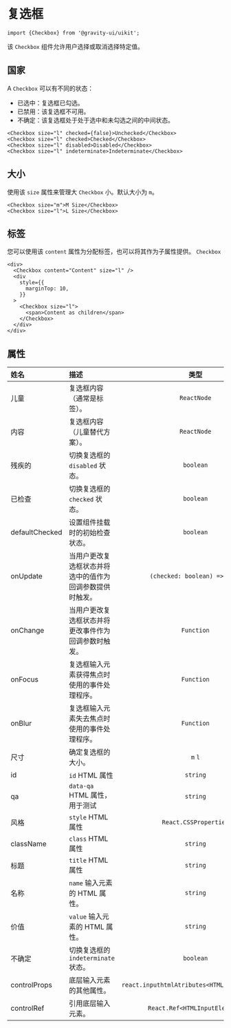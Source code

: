 <!--GITHUB_BLOCK-->

# 复选框

<!--/GITHUB_BLOCK-->

```tsx
import {Checkbox} from '@gravity-ui/uikit';
```

该 `Checkbox` 组件允许用户选择或取消选择特定值。

## 国家

A `Checkbox` 可以有不同的状态：

- 已选中：复选框已勾选。
- 已禁用：该复选框不可用。
- 不确定：该复选框处于处于选中和未勾选之间的中间状态。

<!--LANDING_BLOCK

<ExampleBlock
    code={`
<Checkbox size="l" checked={false}>Unchecked</Checkbox>
<Checkbox size="l" checked>Checked</Checkbox>
<Checkbox size="l" disabled>Disabled</Checkbox>
<Checkbox size="l" indeterminate>Indeterminate</Checkbox>
`}
>
    <UIKit.Checkbox size="l" checked={false}>Unchecked</UIKit.Checkbox>
    <UIKit.Checkbox size="l" checked>Checked</UIKit.Checkbox>
    <UIKit.Checkbox size="l" disabled>Disabled</UIKit.Checkbox>
    <UIKit.Checkbox size="l" indeterminate>Indeterminate</UIKit.Checkbox>
</ExampleBlock>

LANDING_BLOCK-->

<!--GITHUB_BLOCK-->

```tsx
<Checkbox size="l" checked={false}>Unchecked</Checkbox>
<Checkbox size="l" checked>Checked</Checkbox>
<Checkbox size="l" disabled>Disabled</Checkbox>
<Checkbox size="l" indeterminate>Indeterminate</Checkbox>
```

<!--/GITHUB_BLOCK-->

## 大小

使用该 `size` 属性来管理大 `Checkbox` 小。默认大小为 `m`。

<!--LANDING_BLOCK

<ExampleBlock
    code={`
<Checkbox size="m">M Size</Checkbox>
<Checkbox size="l">L Size</Checkbox>
`}
>
    <UIKit.Checkbox size="m">M Size</UIKit.Checkbox>
    <UIKit.Checkbox size="l">L Size</UIKit.Checkbox>
</ExampleBlock>

LANDING_BLOCK-->

<!--GITHUB_BLOCK-->

```tsx
<Checkbox size="m">M Size</Checkbox>
<Checkbox size="l">L Size</Checkbox>
```

<!--/GITHUB_BLOCK-->

## 标签

您可以使用该 `content` 属性为分配标签，也可以将其作为子属性提供。 `Checkbox`

<!--LANDING_BLOCK

<ExampleBlock
    code={`
 <div>
  <Checkbox content="Content" size="l" />
  <div
      style={{
          marginTop: 10,
      }}
  >
      <Checkbox size="l">
          <span>Content as children</span>
      </Checkbox>
  </div>
</div>
`}
>
 <div>
  <UIKit.Checkbox content="Content" size="l" />
  <div
      style={{
          marginTop: 10,
      }}
  >
      <UIKit.Checkbox size="l">
          <span>Content as children</span>
      </UIKit.Checkbox>
  </div>
</div>
</ExampleBlock>

LANDING_BLOCK-->

<!--GITHUB_BLOCK-->

```tsx
<div>
  <Checkbox content="Content" size="l" />
  <div
    style={{
      marginTop: 10,
    }}
  >
    <Checkbox size="l">
      <span>Content as children</span>
    </Checkbox>
  </div>
</div>
```

<!--/GITHUB_BLOCK-->

## 属性

| 姓名           | 描述                                                     |                     类型                     |  默认   |
| :------------- | :------------------------------------------------------- | :------------------------------------------: | :-----: |
| 儿童           | 复选框内容（通常是标签）。                               |                 `ReactNode`                  |         |
| 内容           | 复选框内容（儿童替代方案）。                             |                 `ReactNode`                  |         |
| 残疾的         | 切换复选框的 `disabled` 状态。                           |                  `boolean`                   | `false` |
| 已检查         | 切换复选框的 `checked` 状态。                            |                  `boolean`                   | `false` |
| defaultChecked | 设置组件挂载时的初始检查状态。                           |                  `boolean`                   | `false` |
| onUpdate       | 当用户更改复选框状态并将选中的值作为回调参数提供时触发。 |         `(checked: boolean) => void`         |         |
| onChange       | 当用户更改复选框状态并将更改事件作为回调参数时触发。     |                  `Function`                  |         |
| onFocus        | 复选框输入元素获得焦点时使用的事件处理程序。             |                  `Function`                  |         |
| onBlur         | 复选框输入元素失去焦点时使用的事件处理程序。             |                  `Function`                  |         |
| 尺寸           | 确定复选框的大小。                                       |                   `m` `l`                    |   `m`   |
| id             | `id` HTML 属性                                           |                   `string`                   |         |
| qa             | `data-qa` HTML 属性，用于测试                            |                   `string`                   |         |
| 风格           | `style` HTML 属性                                        |            `React.CSSProperties`             |         |
| className      | `class` HTML 属性                                        |                   `string`                   |         |
| 标题           | `title` HTML 属性                                        |                   `string`                   |         |
| 名称           | `name` 输入元素的 HTML 属性。                            |                   `string`                   |         |
| 价值           | `value` 输入元素的 HTML 属性。                           |                   `string`                   |         |
| 不确定         | 切换复选框的 `indeterminate` 状态。                      |                  `boolean`                   | `false` |
| controlProps   | 底层输入元素的其他属性。                                 | `react.inputhtmlAtributes<HTMLInputElement>` |         |
| controlRef     | 引用底层输入元素。                                       |        `React.Ref<HTMLInputElement>`         |         |
